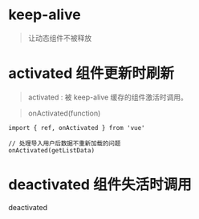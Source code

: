 <!--
 * @LastEditors: wudan01
 * @description: 文件描述
-->

# keep-alive
> 让动态组件不被释放

# activated 组件更新时刷新
> activated : 被 keep-alive 缓存的组件激活时调用。

> onActivated(function)
```
import { ref, onActivated } from 'vue'

// 处理导入用户后数据不重新加载的问题
onActivated(getListData)
```

# deactivated 组件失活时调用
deactivated